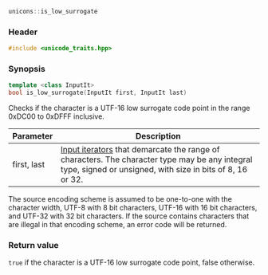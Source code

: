 ```c++
unicons::is_low_surrogate
```

### Header

```c++
#include <unicode_traits.hpp>
```

### Synopsis
```c++
template <class InputIt>
bool is_low_surrogate(InputIt first, InputIt last) 
```

Checks if the character is a UTF-16 low surrogate code point in the range 0xDC00 to 0xDFFF inclusive.

Parameter   |Description
------------|------------------------------
first, last | [Input iterators](http://en.cppreference.com/w/cpp/concept/InputIterator) that demarcate the range of characters. The character type may be any integral type, signed or unsigned, with size in bits of 8, 16 or 32. 

The source encoding scheme is assumed to be one-to-one with the character width, UTF-8 with 8 bit characters, UTF-16 with 16 bit characters, and UTF-32 with 32 bit characters. If the source contains characters that are illegal in that encoding scheme, an error code will be returned.

### Return value

`true` if the character is a UTF-16 low surrogate code point, false otherwise.
